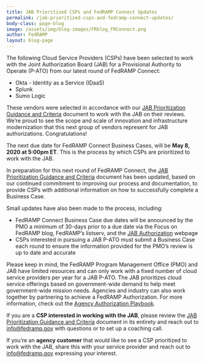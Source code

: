 ```yaml
---
title: JAB Prioritized CSPs and FedRAMP Connect Updates
permalink: /jab-prioritized-csps-and-fedramp-connect-updates/
body-class: page-blog
image: /assets/img/blog-images/FRblog_FRConnect.png
author: FedRAMP
layout: blog-page
---
```


The following Cloud Service Providers (CSPs) have been selected to work with the Joint Authorization Board (JAB) for a Provisional Authority to Operate (P-ATO) from our latest round of FedRAMP Connect:

* Okta - Identity as a Service (IDaaS)
* Splunk 
* Sumo Logic  
 
These vendors were selected in accordance with our <a href="https://www.fedramp.gov/assets/resources/documents/CSP_JAB_P-ATO_Prioritization_Criteria_and_Guidance.pdf">JAB Prioritization Guidance and Criteria</a> document to work with the JAB on their reviews. We’re proud to see the scope and scale of innovation and infrastructure modernization that this next group of vendors represent for JAB authorizations. Congratulations! 
 
The next due date for FedRAMP Connect Business Cases, will be **May 8, 2020 at 5:00pm ET**. This is the process by which CSPs are prioritized to work with the JAB.
 
In preparation for this next round of FedRAMP Connect, the <a href="https://www.fedramp.gov/assets/resources/documents/CSP_JAB_P-ATO_Prioritization_Criteria_and_Guidance.pdf">JAB Prioritization Guidance and Criteria</a> document has been updated, based on our continued commitment to improving our process and documentation, to provide CSPs with additional information on how to successfully complete a Business Case.
 
Small updates have also been made to the process, including:

* FedRAMP Connect Business Case due dates will be announced by the PMO a minimum of 30-days prior to a due date via the Focus on FedRAMP blog, FedRAMP’s listserv, and the <a href="https://www.fedramp.gov/jab-authorization/">JAB Authorization</a> webpage  
* CSPs interested in pursuing a JAB P-ATO must submit a Business Case each round to ensure the information provided for the PMO’s review is up to date and accurate 

Please keep in mind, the FedRAMP Program Management Office (PMO) and JAB have limited resources and can only work with a fixed number of cloud service providers per year for a JAB P-ATO. The JAB prioritizes cloud service offerings based on government-wide demand to help meet government-wide mission needs. Agencies and industry can also work together by partnering to achieve a FedRAMP Authorization. For more information, check out the <a href="https://www.fedramp.gov/assets/resources/documents/Agency_Authorization_Playbook.pdf">Agency Authorization Playbook</a>.

If you are a **CSP interested in working with the JAB**, please review the <a href="https://www.fedramp.gov/assets/resources/documents/CSP_JAB_P-ATO_Prioritization_Criteria_and_Guidance.pdf">JAB Prioritization Guidance and Criteria</a> document in its entirety and reach out to info@fedramp.gov with questions or to set up a coaching call. 

If you’re an **agency customer** that would like to see a CSP prioritized to work with the JAB, share this with your service provider and reach out to info@fedramp.gov expressing your interest.
